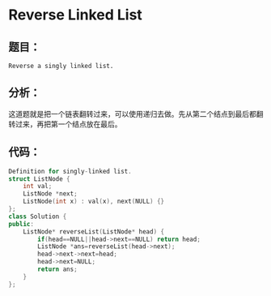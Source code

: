 # Reverse Linked List
## 题目：
```
Reverse a singly linked list.
```
## 分析：
这道题就是把一个链表翻转过来，可以使用递归去做。先从第二个结点到最后都翻转过来，再把第一个结点放在最后。<br>
## 代码：
```C++
Definition for singly-linked list.
struct ListNode {
    int val;
    ListNode *next;
    ListNode(int x) : val(x), next(NULL) {}
};
class Solution {
public:
    ListNode* reverseList(ListNode* head) {
        if(head==NULL||head->next==NULL) return head;
        ListNode *ans=reverseList(head->next);
        head->next->next=head;
        head->next=NULL;
        return ans;
    }
};
